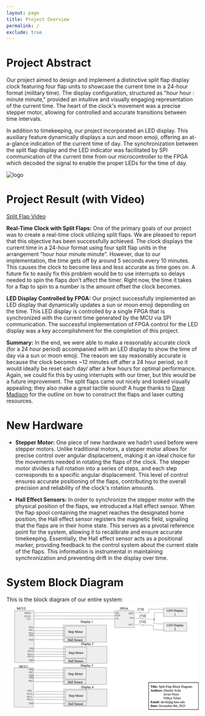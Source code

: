 ```yaml
---
layout: page
title: Project Overview
permalink: /
exclude: true
---
```


# Project Abstract

Our project aimed to design and implement a distinctive split flap display clock featuring four flap units to showcase the current
time in a 24-hour format (military time). The display configuration, structured as "hour hour : minute minute," provided an intuitive
and visually engaging representation of the current time. The heart of the clock's movement was a precise stepper motor, allowing for
controlled and accurate transitions between time intervals.

In addition to timekeeping, our project incorporated an LED display. This auxiliary feature dynamically displays a sun and moon
emoji, offering an at-a-glance indication of the current time of day. The synchronization between the split flap display and the LED
indicator was facilitated by SPI communication of the current time from our microcontroller to the FPGA which decoded the signal to 
enable the proper LEDs for the time of day.



<div style="text-align: left">
  <img src="./assets/img/Logo.png" alt="logo" width="100" />
</div>

# Project Result (with Video)
[Split Flap Video](https://youtu.be/g_y-Th3MKWQ)


**Real-Time Clock with Split Flaps:**
One of the primary goals of our project was to create a real-time clock utilizing split flaps. We are pleased to report that this
objective has been successfully achieved. The clock displays the current time in a 24-hour format using four split flap units in the
arrangement "hour hour minute minute".  However, due to our implementation, the time gets off by around 5 seconds every 10 minutes.
This causes the clock to become less and less accurate as time goes on. A future fix to easily fix this problem would be to use
interrupts so delays needed to spin the flaps don’t affect the timer. Right now, the time it takes for a flap to spin to a number is
the amount offset the clock becomes. 

**LED Display Controlled by FPGA:**
Our project successfully implemented an LED display that dynamically updates a sun or moon emoji depending on the time. This LED
display is controlled by a single FPGA that is synchronized with the current time generated by the MCU via SPI communication. The
successful implementation of FPGA control for the LED display was a key accomplishment for the completion of this project.

**Summary:**
In the end, we were able to make a reasonably accurate clock (for a 24 hour period) accompanied with an LED display to show the time of day via a sun or moon emoji. The reason we say reasonably accurate is because the clock becomes ~12 minutes off after a 24 hour period, so it would ideally be reset each day/ after a few hours for optimal performance. Again, we could fix this by using interrupts with our timer, but this would be a future improvement. The split flaps came out nicely and looked visually appealing; they also make a great tactile sound! A huge thanks to [Dave Madison](https://www.partsnotincluded.com/building-diy-split-flap-displays/) for the outline on how to construct the flaps and laser cutting resources.


# New Hardware
* **Stepper Motor:** One piece of new hardware we hadn’t used before were stepper motors. Unlike traditional motors, a stepper motor allows for precise control over angular displacement, making it an ideal choice for the movements needed in rotating the flaps of the clock. The stepper motor divides a full rotation into a series of steps, and each step corresponds to a specific angular displacement. This level of control ensures accurate positioning of the flaps, contributing to the overall precision and reliability of the clock's rotation amounts.
  
* **Hall Effect Sensors:** In order to synchronize the stepper motor with the physical position of the flaps, we introduced a Hall effect sensor. When the flap spool containing the magnet reaches the designated home position, the Hall effect sensor registers the magnetic field, signaling that the flaps are in their home state. This serves as a pivotal reference point for the system, allowing it to recalibrate and ensure accurate timekeeping. Essentially, the Hall effect sensor acts as a positional marker, providing feedback to the control system about the current state of the flaps. This information is instrumental in maintaining synchronization and preventing drift in the display over time.

# System Block Diagram
This is the block diagram of our entire system: 
![Overall Block Diagram](./assets/img/SystemOverall.png)
